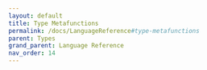 ```yaml
---
layout: default
title: Type Metafunctions
permalink: /docs/LanguageReference#type-metafunctions
parent: Types
grand_parent: Language Reference
nav_order: 14
---
```

